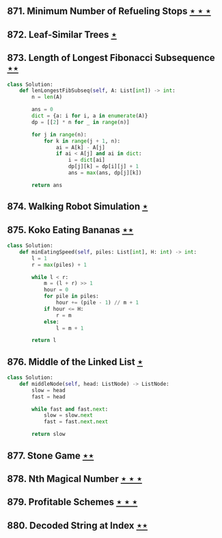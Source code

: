 ## 871. Minimum Number of Refueling Stops [$\star\star\star$](https://leetcode.com/problems/minimum-number-of-refueling-stops)

## 872. Leaf-Similar Trees [$\star$](https://leetcode.com/problems/leaf-similar-trees)

## 873. Length of Longest Fibonacci Subsequence [$\star\star$](https://leetcode.com/problems/length-of-longest-fibonacci-subsequence)

```python
class Solution:
    def lenLongestFibSubseq(self, A: List[int]) -> int:
        n = len(A)

        ans = 0
        dict = {a: i for i, a in enumerate(A)}
        dp = [[2] * n for _ in range(n)]

        for j in range(n):
            for k in range(j + 1, n):
                ai = A[k] - A[j]
                if ai < A[j] and ai in dict:
                    i = dict[ai]
                    dp[j][k] = dp[i][j] + 1
                    ans = max(ans, dp[j][k])

        return ans
```

## 874. Walking Robot Simulation [$\star$](https://leetcode.com/problems/walking-robot-simulation)

## 875. Koko Eating Bananas [$\star\star$](https://leetcode.com/problems/koko-eating-bananas)

```python
class Solution:
    def minEatingSpeed(self, piles: List[int], H: int) -> int:
        l = 1
        r = max(piles) + 1

        while l < r:
            m = (l + r) >> 1
            hour = 0
            for pile in piles:
                hour += (pile - 1) // m + 1
            if hour <= H:
                r = m
            else:
                l = m + 1

        return l
```

## 876. Middle of the Linked List [$\star$](https://leetcode.com/problems/middle-of-the-linked-list)

```python
class Solution:
    def middleNode(self, head: ListNode) -> ListNode:
        slow = head
        fast = head

        while fast and fast.next:
            slow = slow.next
            fast = fast.next.next

        return slow
```

## 877. Stone Game [$\star\star$](https://leetcode.com/problems/stone-game)

## 878. Nth Magical Number [$\star\star\star$](https://leetcode.com/problems/nth-magical-number)

## 879. Profitable Schemes [$\star\star\star$](https://leetcode.com/problems/profitable-schemes)

## 880. Decoded String at Index [$\star\star$](https://leetcode.com/problems/decoded-string-at-index)
